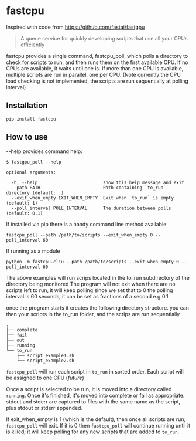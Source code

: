 # fastcpu

Inspired with code from https://github.com/fastai/fastgpu 

> A queue service for quickly developing scripts that use all your CPUs efficiently

fastcpu provides a single command, fastcpu_poll, which polls a directory to check for scripts to run, and then runs them
on the first available CPU. If no CPUs are available, it waits until one is. If more than one CPU is available,
multiple scripts are run in parallel, one per CPU.
(Note currently the CPU load checking is not implemented, the scripts are run sequentially at polling interval)

## Installation

`pip install fastcpu`

## How to use

--help provides command help:

```
$ fastgpu_poll --help

optional arguments:

  -h, --help                         show this help message and exit
  --path PATH                        Path containing `to_run` directory (default: .)
  --exit_when_empty EXIT_WHEN_EMPTY  Exit when `to_run` is empty (default: 1)
  --poll_interval POLL_INTERVAL      The duration between polls (default: 0.1)
```

If installed via pip there is a handy command line method available

`fastcpu_poll --path /path/to/scripts --exit_when_empty 0 --poll_interval 60`

If running as a module 

`python -m fastcpu.cliu --path /path/to/scripts --exit_when_empty 0 --poll_interval 60` 

The above examples will run scrips located in the to_run subdirectory of the directory being monitored
The program will not exit when there are no scripts left to run, it will keep polling since we set that to 0
the polling interval is 60 seconds, it can be set as fractions of a second e.g 0.1

once the program starts it creates the following directory structure. you can then  your scripts in the to_run folder,
and the scrips are run sequentially

```
.
├── complete
├── fail
├── out
├── running
└── to_run
    ├── script_example1.sh
    └── script_example2.sh
```


`fastcpu_poll` will run each script in `to_run` in sorted order. 
Each script will be assigned to one CPU (*future*)

Once a script is selected to be run, it is moved into a directory called `running`. Once it's finished,
it's moved into complete or fail as appropriate. stdout and stderr are captured to files with the same name as the script,
plus stdout or stderr appended.

If exit_when_empty is 1 (which is the default), then once all scripts are run, `fastcpu_poll` will exit.
If it is 0 then `fastcpu_poll` will continue running until it is killed; it will keep polling for any new scripts that are added to `to_run`.



